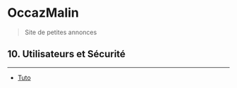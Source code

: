 # OccazMalin
> Site de petites annonces

## 10. Utilisateurs et Sécurité


<hr>

- [Tuto](./README.md)